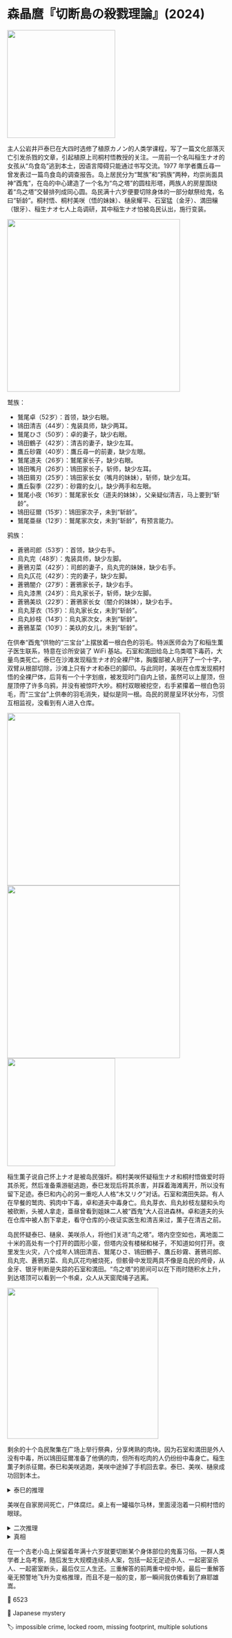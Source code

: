 # 森晶麿『切断島の殺戮理論』(2024)

<img src=images/2024_cover.jpg width=250/>

主人公岩井戸泰巳在大四时选修了植原カノン的人类学课程，写了一篇文化部落灭亡引发杀戮的文章，引起植原上司桐村悟教授的关注。一周前一个名叫稲生ナオ的女孩从“鸟食岛”逃到本土，因语言障碍只能通过书写交流。1977 年学者鷹丘尋一曾发表过一篇鸟食岛的调查报告。岛上居民分为“鹫族”和“鸦族”两种，均崇尚面具神“酉鬼”，在岛的中心建造了一个名为“鸟之塔”的圆柱形塔，两族人的房屋围绕着“鸟之塔”交替排列成同心圆。岛民满十六岁便要切除身体的一部分献祭给鬼，名曰“斩龄”。桐村悟、桐村美咲（悟的妹妹）、樋泉耀平、石室猛（金牙）、満田穣（银牙）、稲生ナオ七人上岛调研，其中稲生ナオ怕被岛民认出，施行变装。

<img src=images/2024_family_tree.jpg width=400/>

鹫族：
* 鷲尾卓（52岁）：首领，缺少右眼。
* 鴇田清吉（44岁）：鬼装具师，缺少两耳。
* 鷲尾ひさ（50岁）：卓的妻子，缺少右眼。
* 鴇田鶴子（42岁）：清吉的妻子，缺少左耳。
* 鷹丘砂霧（40岁）：鷹丘尋一的前妻，缺少左眼。
* 鷲尾道夫（26岁）：鷲尾家长子，缺少右眼。
* 鴇田嘴月（26岁）：鴇田家长子，斩师，缺少左耳。
* 鴇田屑刃（25岁）：鴇田家长女（嘴月的妹妹），斩师，缺少左耳。
* 鷹丘裂季（22岁）：砂霧的女儿，缺少两手和左眼。
* 鷲尾小夜（16岁）：鷲尾家长女（道夫的妹妹），父亲疑似清吉，马上要到“斩龄”。
* 鴇田征爾（15岁）：鴇田家次子，未到“斩龄”。
* 鷲尾亜昼（12岁）：鷲尾家次女，未到“斩龄”，有预言能力。

鸦族：
* 蒼鴉司郎（53岁）：首领，缺少右手。
* 烏丸完（48岁）：鬼装具师，缺少左脚。
* 蒼鴉刃菜（42岁）：司郎的妻子，烏丸完的妹妹，缺少右手。
* 烏丸仄花（42岁）：完的妻子，缺少左脚。
* 蒼鴉闇介（27岁）：蒼鴉家长子，缺少右手。
* 烏丸漆黒（24岁）：烏丸家长子，斩师，缺少左脚。
* 蒼鴉美玖（22岁）：蒼鴉家长女（闇介的妹妹），缺少右手。
* 烏丸芽衣（15岁）：烏丸家长女，未到“斩龄”。
* 烏丸紗枝（14岁）：烏丸家次女，未到“斩龄”。
* 蒼鴉茎菜（10岁）：美玖的女儿，未到“斩龄”。

在供奉“酉鬼”供物的“三宝台”上摆放着一根白色的羽毛。特派医师会为了和稲生薫子医生联系，特意在诊所安装了 WiFi 基站。石室和満田给岛上鸟类喂下毒药，大量鸟类死亡。泰巳在沙滩发现稲生ナオ的全裸尸体，胸腹部被人剖开了一个十字，双臂从根部切除，沙滩上只有ナオ和泰巳的脚印。与此同时，美咲在仓库发现桐村悟的全裸尸体，后背有一个十字划痕，被发现时门自内上锁，虽然可以上屋顶，但屋顶停了许多乌鸦，并没有被惊吓大吵。桐村双眼被挖空，右手紧攥着一根白色羽毛，而“三宝台”上供奉的羽毛消失，疑似是同一根。岛民的房屋呈环状分布，习惯互相监视，没看到有人进入仓库。

<img src=images/2024_beach.jpg width=400/>
<img src=images/2024_island.jpg width=400/>
<img src=images/2024_cabin.jpg width=250/>

稲生薫子说自己怀上ナオ是被岛民强奸。桐村美咲怀疑稲生ナオ和桐村悟做爱时将其杀死，然后准备乘游艇逃跑，泰巳发现后将其杀害，并踩着海滩离开，所以没有留下足迹。泰巳和内心的另一重吃人人格“木又リク”对话。石室和満田失踪。有人在早餐的鹫肉、鸦肉中下毒，卓和道夫中毒身亡。烏丸芽衣、烏丸紗枝左腿和头均被砍断，头被人拿走，亜昼曾看到姐妹二人被“酉鬼”大人召进森林。卓和道夫的头在仓库中被人割下拿走，看守仓库的小夜证实医生和清吉来过，薫子在清吉之前。

岛民怀疑泰巳、樋泉、美咲杀人，将他们关进“鸟之塔”。塔内空空如也，离地面二十米的高处有一个打开的圆形小窗，但塔内没有楼梯和梯子，不知道如何打开。夜里发生火灾，八个成年人鴇田清吉、鷲尾ひさ、鴇田鶴子、鷹丘砂霧、蒼鴉司郎、烏丸完、蒼鴉刃菜、烏丸仄花均被烧死，但骸骨中发现两具不像是岛民的颅骨，从金牙、银牙判断是失踪的石室和満田。“鸟之塔”的房间可以在下雨时随积水上升，到达塔顶可以看到一个书桌，众人从天窗爬绳子逃离。

<img src=images/2024_bird_tower.jpg width=350/>

剩余的十个岛民聚集在广场上举行祭典，分享烤熟的肉块。因为石室和満田是外人没有中毒，所以鴇田征爾准备了他俩的肉，但所有吃肉的人仍纷纷中毒身亡。稲生薫子刺杀征爾。泰巳和美咲逃跑，美咲中途掉了手机回去拿。泰巳、美咲、樋泉成功回到本土。

<details><summary>泰巳的推理</summary>
凶手是稲生薫子。她送女儿ナオ逃离“鸟食岛”，但桐村悟却又带着女儿回到岛上，所以她绝望地杀死桐村悟、ナオ、其余岛民复仇。她切除桐村的眼睛和女儿的双臂是为了让人以为是岛民举行复活仪式，为自己洗刷嫌疑。薫子长期在岛上居住，可以在不惊扰乌鸦的情况下从屋顶离开仓库。薫子在食物里下了海葵毒素。小夜说：“薫子在清吉之前”，其实是以自己为参照，“薫子到来的时间比清吉更近”，也即“薫子在清吉之后”，这样薫子就有机会切断卓和道夫的头。岛民通过身体缺陷互相识别，通过名牌识别外来者，虽然小夜和卓长得不像，但小夜眼睛周围涂了银色，自然和缺失右眼的卓对应。没有身体缺失的人戴上面具，便会被视为“酉鬼”。薫子戴上面具变身“酉鬼”，召唤烏丸姐妹切断左腿。石室和満田为了研究岛民在食物短缺时的心理变化而给鸟类投毒，结果鴇田征爾因为食物短缺，放火烧死岛上的长者。
</details>

美咲在自家房间死亡，尸体腐烂。桌上有一罐福尔马林，里面浸泡着一只桐村悟的眼球。

<details><summary>二次推理</summary>
凶手是美咲，她在仓库杀死卓，以第一发现人的身份破坏门，谎称现场为密室。美咲穿着白大褂，被小夜视为“医生”，给鷲尾父子注射了海葵毒素。美咲戴上面具，化身“酉鬼”，将烏丸姐妹召进森林杀害。小夜说：“医生和清吉来过”，又说：“薫子在清吉之前”，其实是说清吉、薫子、医生（美咲）三人来过仓库，其中美咲切下了鷲尾父子的头。美咲质问桐村悟和砂霧的暧昧关系，最终导致谋杀，事后试图嫁祸给ナオ。美咲离开岛的前一刻说要回去拿手机，但其实是回去杀死稲生薫子。
</details>

<details><summary>真相</summary>
凶手是植原カノン，她冒充稲生ナオ上岛，真正的ナオ被迷晕捆绑塞进货舱角落，后被搬到沙滩上杀害，切断双臂是为了隐藏手臂上的捆绑痕迹。植原在仓库和桐村悟会面，做爱时将其杀死，并夺取了他的眼球，其中一个用来嫁祸美咲，另一个用来解开桐村悟实验室的虹膜识别。植原杀死石室和満田是因为需要两具尸体。鷲尾父子食物中毒前来就诊，植原给他们开了毒药，又穿着白大褂冒充医生去仓库将二人断头。这样一来植原便制造出两对四十多岁和二十多岁的无头尸体，将有毒尸体和无头尸体互换，放在“三宝台”上由岛民运到仓库。美咲用桐村悟带上岛的菜刀杀死烏丸姐妹。不知内情的征爾将有毒尸体烤熟，导致全体岛民在祭典上中毒身亡。

植原的真实身份是鷹丘尋一与“酉鬼”之女，是背后长有翅膀的异形，“酉鬼”=“鸟鬼”。鷹丘尋一因触犯禁忌被岛民处死。“鸟之塔”是名副其实的“鸟之塔”，没有人在岛上看到植原，是因为她飞到了塔的顶端（伏线：塔顶有桌子）。植原和泰巳进行在线会议，其实是利用岛上的 WiFi 和虚拟背景。十字伤痕由两个不同的向量组成，代表不同物种的结合。桐村悟手中握的羽毛是做爱时从植原身上拔下。

植原爱上了主人公泰巳。结尾木又リク张开血盆大口将植原吞下腹中，只剩一根白色羽毛飘落在地板上。
</details>

在一个古老小岛上保留着年满十六岁就要切断某个身体部位的鬼畜习俗。一群人类学者上岛考察，随后发生大规模连续杀人案，包括一起无足迹杀人、一起密室杀人、一起密室断头，最后仅三人生还。三重解答的前两重中规中矩，最后一重解答毫无预警地飞升为变格推理，而且不是一般的变，那一瞬间我仿佛看到了麻耶雄嵩。

:link: 6523

:file_folder: Japanese mystery

:label: impossible crime, locked room, missing footprint, multiple solutions
